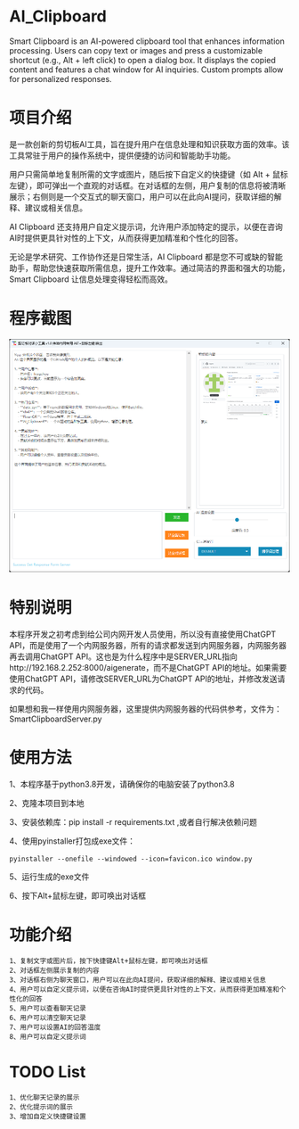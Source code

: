 # AI_Clipboard
Smart Clipboard is an AI-powered clipboard tool that enhances information processing. Users can copy text or images and press a customizable shortcut (e.g., Alt + left click) to open a dialog box. It displays the copied content and features a chat window for AI inquiries. Custom prompts allow for personalized responses.


# 项目介绍
是一款创新的剪切板AI工具，旨在提升用户在信息处理和知识获取方面的效率。该工具常驻于用户的操作系统中，提供便捷的访问和智能助手功能。

用户只需简单地复制所需的文字或图片，随后按下自定义的快捷键（如 Alt + 鼠标左键），即可弹出一个直观的对话框。在对话框的左侧，用户复制的信息将被清晰展示；右侧则是一个交互式的聊天窗口，用户可以在此向AI提问，获取详细的解释、建议或相关信息。

AI Clipboard 还支持用户自定义提示词，允许用户添加特定的提示，以便在咨询AI时提供更具针对性的上下文，从而获得更加精准和个性化的回答。

无论是学术研究、工作协作还是日常生活，AI Clipboard 都是您不可或缺的智能助手，帮助您快速获取所需信息，提升工作效率。通过简洁的界面和强大的功能，Smart Clipboard 让信息处理变得轻松而高效。

# 程序截图
![alt text](image-1.png)

# 特别说明
本程序开发之初考虑到给公司内网开发人员使用，所以没有直接使用ChatGPT API，而是使用了一个内网服务器，所有的请求都发送到内网服务器，内网服务器再去调用ChatGPT API。这也是为什么程序中是SERVER_URL指向http://192.168.2.252:8000/aigenerate，而不是ChatGPT API的地址。如果需要使用ChatGPT API，请修改SERVER_URL为ChatGPT API的地址，并修改发送请求的代码。

如果想和我一样使用内网服务器，这里提供内网服务器的代码供参考，文件为：SmartClipboardServer.py

# 使用方法
1、本程序基于python3.8开发，请确保你的电脑安装了python3.8

2、克隆本项目到本地

3、安装依赖库：pip install -r requirements.txt ,或者自行解决依赖问题

4、使用pyinstaller打包成exe文件：

```
pyinstaller --onefile --windowed --icon=favicon.ico window.py
```

5、运行生成的exe文件

6、按下Alt+鼠标左键，即可唤出对话框

# 功能介绍
    1、复制文字或图片后，按下快捷键Alt+鼠标左键，即可唤出对话框
    2、对话框左侧展示复制的内容
    3、对话框右侧为聊天窗口，用户可以在此向AI提问，获取详细的解释、建议或相关信息
    4、用户可以自定义提示词，以便在咨询AI时提供更具针对性的上下文，从而获得更加精准和个性化的回答
    5、用户可以查看聊天记录
    6、用户可以清空聊天记录
    7、用户可以设置AI的回答温度
    8、用户可以自定义提示词

# TODO List
    1、优化聊天记录的展示
    2、优化提示词的展示
    3、增加自定义快捷键设置
    
